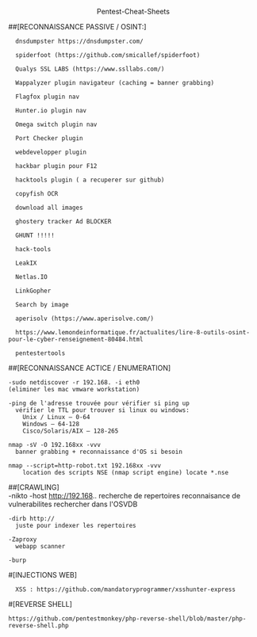 <p align="center">
  Pentest-Cheat-Sheets<br>
</p>

##[RECONNAISSANCE PASSIVE / OSINT:]

      dnsdumpster https://dnsdumpster.com/
      
      spiderfoot (https://github.com/smicallef/spiderfoot)
      
      Qualys SSL LABS (https://www.ssllabs.com/)
      
      Wappalyzer plugin navigateur (caching = banner grabbing)
      
      Flagfox plugin nav
      
      Hunter.io plugin nav
      
      Omega switch plugin nav
      
      Port Checker plugin
      
      webdevelopper plugin
      
      hackbar plugin pour F12
      
      hacktools plugin ( a recuperer sur github)
      
      copyfish OCR
      
      download all images
      
      ghostery tracker Ad BLOCKER
      
      GHUNT !!!!!
      
      hack-tools
      
      LeakIX
      
      Netlas.IO
      
      LinkGopher
      
      Search by image
      
      aperisolv (https://www.aperisolve.com/)
      
      https://www.lemondeinformatique.fr/actualites/lire-8-outils-osint-pour-le-cyber-renseignement-80484.html

      pentestertools




##[RECONNAISSANCE ACTICE / ENUMERATION]

    -sudo netdiscover -r 192.168. -i eth0
    (eliminer les mac vmware workstation)
    
    -ping de l'adresse trouvée pour vérifier si ping up 
      vérifier le TTL pour trouver si linux ou windows:
        Unix / Linux – 0-64
        Windows – 64-128
        Cisco/Solaris/AIX – 128-265
    
    nmap -sV -O 192.168xx -vvv
      banner grabbing + reconnaissance d'OS si besoin
    
    nmap --script=http-robot.txt 192.168xx -vvv
        location des scripts NSE (nmap script engine) locate *.nse
##[CRAWLING]    
    -nikto -host http://192.168..
      recherche de repertoires
      reconnaisance de vulnerabilites
      rechercher dans l'OSVDB
    
    -dirb http:// 
      juste pour indexer les repertoires
    
    -Zaproxy
      webapp scanner
      
    -burp
#[INJECTIONS WEB]
    
      XSS : https://github.com/mandatoryprogrammer/xsshunter-express

#[REVERSE SHELL]

    https://github.com/pentestmonkey/php-reverse-shell/blob/master/php-reverse-shell.php





